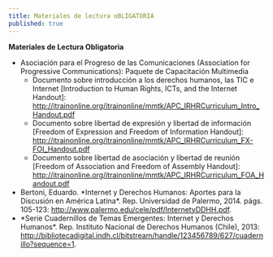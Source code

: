 ```yaml
---
title: Materiales de lectura oBLIGATORIA
published: true
---
```


**Materiales de Lectura Obligatoria**
<ul><li> Asociación para el Progreso de las Comunicaciones (Association for Progressive Communications): Paquete de Capacitación Multimedia 

<ul><li>Documento sobre introducción a los derechos humanos, las TIC e Internet [Introduction to Human Rights, ICTs, and the Internet Handout]: <a href="http://itrainonline.org/itrainonline/mmtk/APC_IRHRCurriculum_Intro_Handout.pdf" target="_blank">http://itrainonline.org/itrainonline/mmtk/APC_IRHRCurriculum_Intro_Handout.pdf</a></li>

<li>Documento sobre libertad de expresión y libertad de información [Freedom of Expression and Freedom of Information Handout]: <a href="http://itrainonline.org/itrainonline/mmtk/APC_IRHRCurriculum_FX-FOI_Handout.pdf" target="_blank">http://itrainonline.org/itrainonline/mmtk/APC_IRHRCurriculum_FX-FOI_Handout.pdf</a></li>

<li>Documento sobre libertad de asociación y libertad de reunión [Freedom of Association and Freedom of Assembly Handout]: <a href="http://itrainonline.org/itrainonline/mmtk/APC_IRHRCurriculum_FOA_Handout.pdf" target="_blank">http://itrainonline.org/itrainonline/mmtk/APC_IRHRCurriculum_FOA_Handout.pdf</a> </li></ul>

<li>Bertoni, Eduardo. *Internet y Derechos Humanos: Aportes para la Discusión en América Latina*. Rep. Universidad de Palermo, 2014. págs. 105-123: <a href="http://www.palermo.edu/cele/pdf/InternetyDDHH.pdf" target="_blank">http://www.palermo.edu/cele/pdf/InternetyDDHH.pdf</a>.</li>

<li>*Serie Cuadernillos de Temas Emergentes: Internet y Derechos Humanos*. Rep. Instituto Nacional de Derechos Humanos (Chile), 2013: <a href="http://bibliotecadigital.indh.cl/bitstream/handle/123456789/627/cuadernillo?sequence=1" target="_blank">http://bibliotecadigital.indh.cl/bitstream/handle/123456789/627/cuadernillo?sequence=1</a>.</li></ul>

